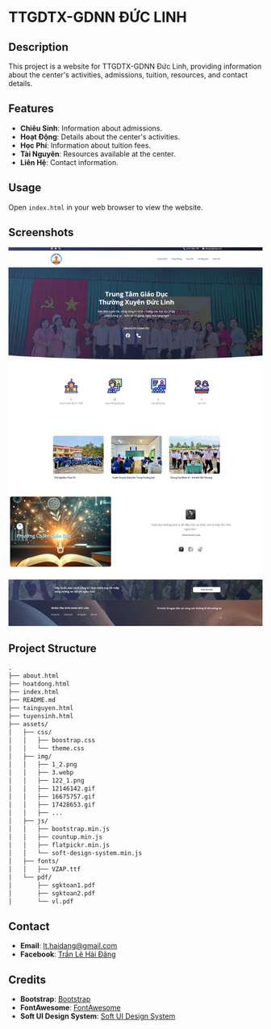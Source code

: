 # TTGDTX-GDNN ĐỨC LINH

## Description
This project is a website for TTGDTX-GDNN Đức Linh, providing information about the center's activities, admissions, tuition, resources, and contact details.

## Features
- **Chiêu Sinh**: Information about admissions.
- **Hoạt Động**: Details about the center's activities.
- **Học Phí**: Information about tuition fees.
- **Tài Nguyên**: Resources available at the center.
- **Liên Hệ**: Contact information.

## Usage
Open `index.html` in your web browser to view the website.

## Screenshots
![Screenshot 1](assets/img/screenshot1.jpeg)

## Project Structure
```
.
├── about.html
├── hoatdong.html
├── index.html
├── README.md
├── tainguyen.html
├── tuyensinh.html
├── assets/
│   ├── css/
│   │   ├── boostrap.css
│   │   └── theme.css
│   ├── img/
│   │   ├── 1_2.png
│   │   ├── 3.webp
│   │   ├── 122_1.png
│   │   ├── 12146142.gif
│   │   ├── 16675757.gif
│   │   ├── 17428653.gif
│   │   ├── ...
│   ├── js/
│   │   ├── bootstrap.min.js
│   │   ├── countup.min.js
│   │   ├── flatpickr.min.js
│   │   └── soft-design-system.min.js
│   ├── fonts/
│   │   ├── VZAP.ttf
│   └── pdf/
│       ├── sgktoan1.pdf
│       ├── sgktoan2.pdf
│       └── vl.pdf
```
## Contact
 - **Email**: lt.haidang@gmail.com
 - **Facebook**: [Trần Lê Hải Đăng](https://www.facebook.com/profile.php?id=100085619550486)
## Credits
- **Bootstrap**: [Bootstrap](https://getbootstrap.com/)
- **FontAwesome**: [FontAwesome](https://fontawesome.com/)
- **Soft UI Design System**: [Soft UI Design System](https://www.creative-tim.com/product/soft-ui-design-system)
